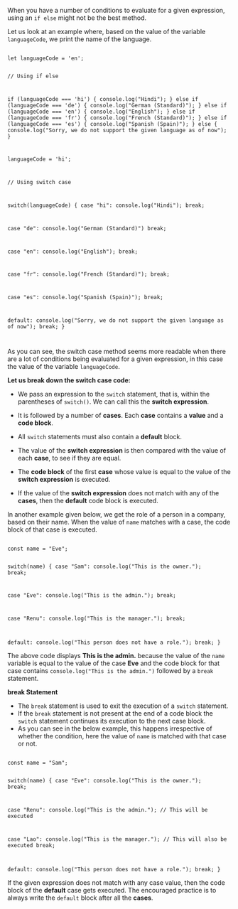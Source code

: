 When you have a number of conditions to evaluate for a given expression, using an `if else` might not be the best method.

Let us look at an example where, based on the value of  the variable `languageCode`, we print the name of the language.

<codeblock language="javascript" type="lesson">
<code>
let languageCode = 'en';

// Using if else

if (languageCode === 'hi') {
    console.log("Hindi");
} else if (languageCode === 'de') {
    console.log("German (Standard)");
} else if (languageCode === 'en') {
    console.log("English");
} else if (languageCode === 'fr') {
    console.log("French (Standard)");
} else if (languageCode === 'es') {
    console.log("Spanish (Spain)");
} else {
    console.log("Sorry, we do not support the given language as of now");
}

languageCode = 'hi';

// Using switch case

switch(languageCode) {
  case "hi":
    console.log("Hindi");
    break;

  case "de":
    console.log("German (Standard)")
    break;

  case "en":
    console.log("English");
    break;

  case "fr":
    console.log("French (Standard)");
    break;

  case "es":
    console.log("Spanish (Spain)");
    break;

  default:
    console.log("Sorry, we do not support the given language as of now");
    break;
}

</code>
</codeblock>

As you can see, the switch case method seems more readable when there are a lot of conditions being evaluated for a given expression, in this case the value of the variable `languageCode`.


**Let us break down the switch case code:**

- We pass an expression
  to the `switch` statement,
  that is, within the parentheses
  of `switch()`. We can call this
  the **switch expression**.

- It is followed by a number of
  **cases**. Each **case** contains
  a **value** and a **code block**.

- All `switch` statements
  must also contain a
  **default** block.

- The value of the **switch expression**
  is then compared with the value
  of each **case**,
  to see if they are equal.

- The **code block** of the first
  **case** whose value is equal
  to the value of the **switch expression**
  is executed.

- If the value of the **switch expression**
  does not match with any of the **cases**,
  then the **default** code block is executed.

In another example given below, we get the role of a person in a company, based on their name. When the value of `name` matches with a case, the code block of that case is executed.

<codeblock language="javascript" type="lesson">
<code>
const name = "Eve";

switch(name) {
  case "Sam":
    console.log("This is the owner.");
    break;

  case "Eve":
    console.log("This is the admin.");
    break;

  case "Renu":
    console.log("This is the manager.");
    break;

  default:
    console.log("This person does not have a role.");
    break;
}
</code>
</codeblock>

The above code displays **This is the admin.** because the value of the `name` variable is equal to the value of the case **Eve** and the code block for that case contains `console.log("This is the admin.")` followed by a `break` statement.

**break Statement**

- The `break` statement is used to exit the execution of a `switch` statement.
- If the `break` statement is not present at the end of a code block the `switch` statement continues its execution to the next case block.
- As you can see in the below example, this happens irrespective of whether the condition, here the value of `name` is matched with that case or not.

<codeblock language="javascript" type="lesson">
<code>
const name = "Sam";

switch(name) {
  case "Eve":
    console.log("This is the owner.");
    break;

  case "Renu":
    console.log("This is the admin."); // This will be executed

  case "Lao":
    console.log("This is the manager."); // This will also be executed
    break;

  default:
    console.log("This person does not have a role.");
    break;
}
</code>
</codeblock>

If the given expression does not match with any case value, then the code block of the **default** case gets executed. The encouraged practice is to always write the  `default` block after all the **cases**.
